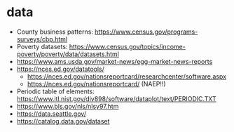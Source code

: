 # data

  + County business patterns: https://www.census.gov/programs-surveys/cbp.html
  + Poverty datasets: https://www.census.gov/topics/income-poverty/poverty/data/datasets.html
  + https://www.ams.usda.gov/market-news/egg-market-news-reports
  + https://nces.ed.gov/datatools/
    + https://nces.ed.gov/nationsreportcard/researchcenter/software.aspx 
    + https://nces.ed.gov/nationsreportcard/ (NAEP!!)
  + Periodic table of elements: https://www.itl.nist.gov/div898/software/dataplot/text/PERIODIC.TXT
  + https://www.bls.gov/nls/nlsy97.htm
  + https://data.seattle.gov/
  + https://catalog.data.gov/dataset

  
